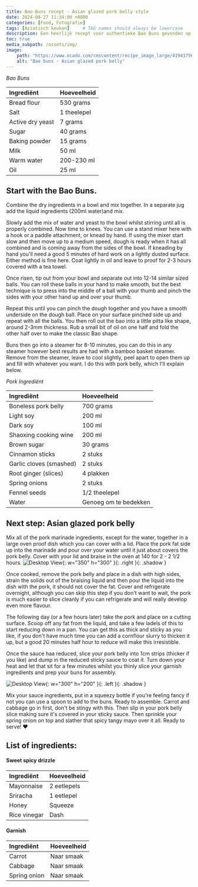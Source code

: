 ```yaml
---
title: Bao-Buns recept - Asian glazed pork belly style
date: 2024-08-27 11:34:00 +0800
categories: [Food, Fotografie]
tags: [Aziatisch keuken]     # TAG names should always be lowercase
description: Een heerlijk recept voor authentieke Bao Buns gevonden op Reddit! - This is a discription on how to make the Bao buns easy & authentic recipie described in a step to by process. Enjoy! 
toc: true
media_subpath: /assets/img/
image:
    path: "https://www.ocado.com/cmscontent/recipe_image_large/41941756.jpg?dXmq"
    alt: "Bao buns - Asian glazed pork belly"
---
```


_Bao Buns_

| Ingrediënt           | Hoeveelheid       |
| :------------------- | :---------------- |
| Bread flour          | 530 grams         |
| Salt                 | 1 theelepel       |
| Active dry yeast     | 7 grams           |
| Sugar                | 40 grams          |
| Baking powder        | 15 grams          |
| Milk                 | 50 ml             |
| Warm water           | 200-230 ml        |
| Oil                  | 25 ml             |

## Start with the Bao Buns.
Combine the dry ingredients in a bowl and mix together. In a separate jug add the liquid ingredients (200ml water)and mix.

Slowly add the mix of water and yeast to the bowl whilst stirring until all is properly combined. Now time to knees. You can use a stand mixer here with a hook or a paddle attachment, or knead by hand. If using the mixer start slow and then move up to a medium speed, dough is ready when it has all combined and is coming away from the sides of the bowl. If kneading by hand you'll need a good 5 minutes of hard work on a lightly dusted surface. Either method is fine here. Coat lightly in oil and leave to proof for 2-3 hours covered with a tea towel.

Once risen, tip out from your bowl and separate out into 12-14 similar sized balls. You can roll these balls in your hand to make smooth, but the best technique is to press into the middle of a ball with your thumb and pinch the sides with your other hand up and over your thumb. 

Repeat this until you can pinch the dough together and you have a smooth underside on the dough ball. Place on your surface pinched side up and repeat with all the balls. You then roll out the bao into a little pitta like shape, around 2-3mm thickness. Rub a small bit of oil on one half and fold the other half over to make the classic Bao shape.

Buns then go into a steamer for 8-10 minutes, you can do this in any steamer however best results are had with a bamboo basket steamer.
Remove from the steamer, leave to cool slightly, peel apart to open them up and fill with whatever you want. I do this with pork belly, which I'll explain below.

_Pork Ingrediënt_

| Ingrediënt             | Hoeveelheid       |
| :--------------------- | :---------------- |
| Boneless pork belly    | 700 grams         |
| Light soy              | 200 ml            |
| Dark soy               | 100 ml            |
| Shaoxing cooking wine  | 200 ml            |
| Brown sugar            | 30 grams          |
| Cinnamon sticks        | 2 stuks           |
| Garlic cloves (smashed)| 2 stuks           |
| Root ginger (slices)   | 4 plakken         |
| Spring onions          | 2 stuks           |
| Fennel seeds           | 1/2 theelepel     |
| Water                  | Genoeg om te bedekken |

## Next step: Asian glazed pork belly
Mix all of the pork marinade ingredients, except for the water, together in a large oven proof dish which you can cover with a lid. Place the pork fat side up into the marinade and pour over your water until it just about covers the pork belly. Cover with your lid and braise in the oven at 140 for 2 - 2 1/2 hours. 
![Desktop View](https://www.kitchensanctuary.com/wp-content/uploads/2019/07/Gua-Bao-Buns-Pork-Belly-square-FS-7271.jpg){: w="350" h="300" }{: .right }{: .shadow }

Once cooked, remove the pork belly and place in a dish with high sides, strain the solids out of the braising liquid and then pour the liquid into the dish with the pork, it should not cover the fat. Cover and refrigerate overnight, although you can skip this step if you don't want to wait, the pork is much easier to slice cleanly if you can refrigerate and will really develop even more flavour.

The following day (or a few hours later) take the pork and place on a cutting surface. Scoop off any fat from the liquid, and take a few ladels of this to start reducing down in a pan. You can get this as thick and sticky as you like, if you don't have much time you can add a cornflour slurry to thicken it up, but a good 20 minutes half hour to reduce will make this irresistible.

Once the sauce haa reduced, slice your pork belly into 1cm strips (thicker if you like) and dump in the reduced sticky sauce to coat it. Turn down your heat and let that sit for a few minutes whilst you thinly slice your garnish ingredients and prep your buns for assembly.

![Desktop View](https://rookplankje.nl/wp-content/uploads/2022/02/Sfeerbeeld_Sebra_Forged_Aziatisch_Hakmes.jpg){: w="300" h="200" }{: .left }{: .shadow }
 

Mix your sauce ingredients, put in a squeezy bottle if you're feeling fancy if not you can use a spoon to add to the buns.
Ready to assemble. Carrot and cabbage go in first, don't be stingy with this. Then slip in your pork belly slice making sure it's covered in your sticky sauce. Then sprinkle your spring onion on top and slather that spicy tangy mayo over it all. Ready to serve! ❤️ 

## List of ingredients:  

#### Sweet spicy drizzle 

| Ingrediënt        | Hoeveelheid       |
| :---------------- | :---------------- |
| Mayonnaise        | 2 eetlepels       |
| Sriracha          | 1 eetlepel        |
| Honey             | Squeeze           |
| Rice vinegar      | Dash              |


#### Garnish

| Ingrediënt        | Hoeveelheid       |
| :---------------- | :---------------- |
| Carrot            | Naar smaak        |
| Cabbage           | Naar smaak        |
| Spring onion      | Naar smaak        |


